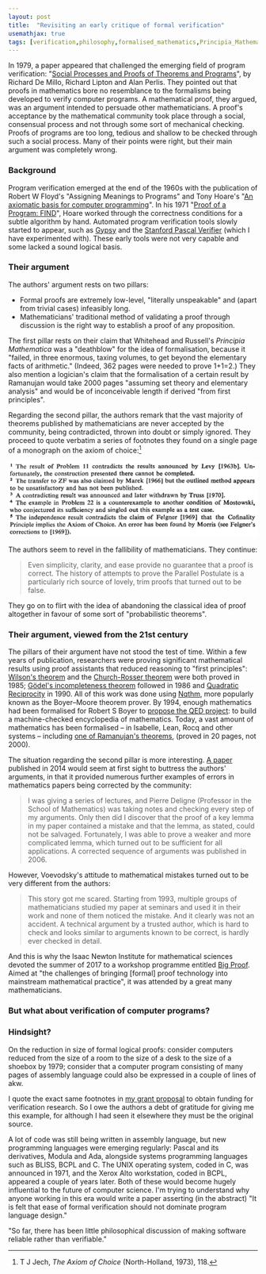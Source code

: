 ```yaml
---
layout: post
title:  "Revisiting an early critique of formal verification"
usemathjax: true 
tags: [verification,philosophy,formalised_mathematics,Principia_Mathematica]
---
```

In 1979, a paper appeared that challenged the emerging field of program verification:
"[Social Processes and Proofs of Theorems and Programs](https://doi.org/10.1145/359104.359106)", 
by Richard De Millo, Richard Lipton and Alan Perlis.
They pointed out that proofs in mathematics bore no resemblance
to the formalisms being developed to verify computer programs.
A mathematical proof, they argued, was an argument intended to persuade other mathematicians.
A proof's acceptance by the mathematical community took place through 
a social, consensual process and not through some sort of mechanical checking.
Proofs of programs are too long, tedious and shallow 
to be checked through such a social process.
Many of their points were right, but their main argument was completely wrong.

### Background

Program verification emerged at the end of the 1960s
with the publication of Robert W Floyd's 
"Assigning Meanings to Programs" 
and Tony Hoare's "[An axiomatic basis for computer programming](https://doi.org/10.1145/363235.363259)".
In his 1971 "[Proof of a Program: FIND](https://doi.org/10.1145/362452.362489)", Hoare worked through the correctness conditions for a subtle algorithm by hand.
Automated program verification tools slowly started to appear,
such as [Gypsy](https://doi.org/10.1145/390019.808306) 
and the [Stanford Pascal Verifier](https://purl.stanford.edu/nh154bt5645)
(which I have experimented with).
These early tools were not very capable and some lacked a sound logical basis.

### Their argument

The authors' argument rests on two pillars:

* Formal proofs are extremely low-level, "literally unspeakable" and 
(apart from trivial cases) infeasibly long.
* Mathematicians' traditional method of validating a proof through discussion is the right way to establish a proof of any proposition.

The first pillar rests on their claim that Whitehead and Russell's 
*Principia Mathematica* was a "deathblow" for the idea of formalisation, because it 
"failed, in three enormous, taxing volumes, to get beyond the elementary facts of arithmetic."
(Indeed, 362 pages were needed to prove 1+1=2.)
They also mention a logician's claim that the formalisation of a certain result 
by Ramanujan would take 2000 pages "assuming set theory and elementary analysis" and would be of inconceivable length if derived "from first principles". 

Regarding the second pillar, the authors remark that 
the vast majority of theorems published by mathematicians
are never accepted by the community, being
contradicted, thrown into doubt or simply ignored.
They proceed to quote verbatim a series of footnotes 
they found on a single page of a monograph on the axiom of choice:[^1]

[^1]: T J Jech, *The Axiom of Choice* (North-Holland, 1973), 118.

![Footnotes from Jech](/images/Jech-118-footnotes.png)

The authors seem to revel in the fallibility of mathematicians.
They continue:

> Even simplicity, clarity, and ease provide no guarantee that a proof is correct. The history of attempts to prove the Parallel Postulate is a particularly rich source of lovely, trim proofs that turned out to be false.

They go on to flirt with the idea of abandoning the classical idea of proof altogether in favour of some sort of "probabilistic theorems".

### Their argument, viewed from the 21st century

The pillars of their argument have not stood the test of time.
Within a few years of publication, researchers were proving significant mathematical results
using proof assistants that reduced reasoning to "first principles":
[Wilson's theorem](https://doi.org/10.1007/BF00244993) 
and the [Church-Rosser theorem](https://doi.org/10.1145/44483.44484)
were both proved in 1985;
[Gödel's incompleteness theorem](https://dl.acm.org/doi/10.5555/913294)
followed in 1986
and [Quadratic Reciprocity](https://rdcu.be/edqIJ) in 1990. 
All of this work was done using 
[Nqthm](https://www.cs.utexas.edu/~moore/best-ideas/nqthm/), 
more popularly known as the Boyer–Moore theorem prover.
By 1994, enough mathematics had been formalised for Robert S Boyer
to [propose the QED project](https://rdcu.be/edp1P): 
to build a machine-checked encyclopedia of mathematics.
Today, a vast amount of mathematics has been formalised 
– in Isabelle, Lean, Rocq
and other systems – including
[one of Ramanujan's theorems](https://www.isa-afp.org/entries/Rogers_Ramanujan.html), 
(proved in 20 pages, not 2000).

The situation regarding the second pillar is more interesting.
[A paper](https://www.ias.edu/ideas/2014/voevodsky-origins) published in 2014 
would seem at first sight to buttress the authors' arguments,
in that it provided numerous further examples of errors in mathematics papers
being corrected by the community:

> I was giving a series of lectures, and Pierre Deligne (Professor in the School of Mathematics) was taking notes and checking every step of my arguments. Only then did I discover that the proof of a key lemma in my paper contained a mistake and that the lemma, as stated, could not be salvaged. Fortunately, I was able to prove a weaker and more complicated lemma, which turned out to be sufficient for all applications. A corrected sequence of arguments was published in 2006.

However, Voevodsky's attitude to mathematical mistakes 
turned out to be very different from the authors:

> This story got me scared. Starting from 1993, multiple groups of mathematicians studied my paper at seminars and used it in their work and none of them noticed the mistake. And it clearly was not an accident. A technical argument by a trusted author, which is hard to check and looks similar to arguments known to be correct, is hardly ever checked in detail.

And this is why the Isaac Newton Institute for mathematical sciences
devoted the summer of 2017 to a workshop programme 
entitled [Big Proof](https://www.newton.ac.uk/event/bpr/).
Aimed at "the challenges of bringing [formal] proof technology 
into mainstream mathematical practice", it was attended by a great many mathematicians.

### But what about verification of computer programs?

### Hindsight?

On the reduction in size of formal logical proofs: consider computers reduced from the size of a room to the size of a desk to the size of a shoebox by 1979; consider that a computer program consisting of many pages of assembly language could also be expressed in a couple of lines of akw.




I quote the exact same footnotes 
in [my grant proposal](https://www.cl.cam.ac.uk/~lp15/Grants/Alexandria/Part-B2.pdf) 
to obtain funding for verification research.
So I owe the authors a debt of gratitude for giving me this example,
for although I had seen it elsewhere they must be the original source.

A lot of code was still being written in assembly language,
but new programming languages were emerging regularly:
Pascal and its derivatives, Modula and Ada, 
alongside systems programming languages such as BLISS, BCPL and C.
The UNIX operating system, coded in C, was announced in 1971,
and the Xerox Alto workstation, coded in BCPL, appeared a couple of years later.
Both of these would become hugely influential to the future of computer science.
I'm trying to understand why anyone working in this era would write a paper
asserting (in the abstract)
"It is felt that ease of formal verification should not dominate program language design."

"So far, there has been little philosophical discussion of making software reliable rather than verifiable."
